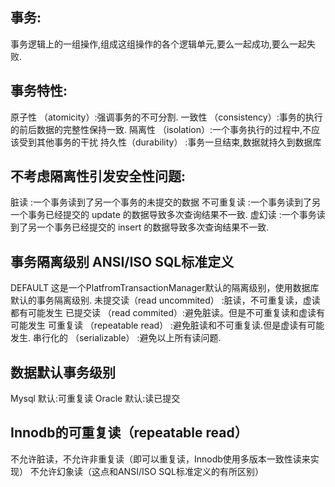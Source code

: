 
## 事务: 
事务逻辑上的一组操作,组成这组操作的各个逻辑单元,要么一起成功,要么一起失败.

## 事务特性: 
原子性 （atomicity）:强调事务的不可分割. 
一致性 （consistency）:事务的执行的前后数据的完整性保持一致. 
隔离性 （isolation）:一个事务执行的过程中,不应该受到其他事务的干扰 
持久性（durability） :事务一旦结束,数据就持久到数据库

## 不考虑隔离性引发安全性问题: 
脏读 :一个事务读到了另一个事务的未提交的数据 
不可重复读 :一个事务读到了另一个事务已经提交的 update 的数据导致多次查询结果不一致. 
虚幻读 :一个事务读到了另一个事务已经提交的 insert 的数据导致多次查询结果不一致.

## 事务隔离级别  ANSI/ISO SQL标准定义
DEFAULT 这是一个PlatfromTransactionManager默认的隔离级别，使用数据库默认的事务隔离级别. 
未提交读（read uncommited） :脏读，不可重复读，虚读都有可能发生 
已提交读 （read commited）:避免脏读。但是不可重复读和虚读有可能发生 
可重复读 （repeatable read） :避免脏读和不可重复读.但是虚读有可能发生. 
串行化的 （serializable） :避免以上所有读问题. 

## 数据默认事务级别
Mysql 默认:可重复读 
Oracle 默认:读已提交

## Innodb的可重复读（repeatable read）
不允许脏读，不允许非重复读（即可以重复读，Innodb使用多版本一致性读来实现）
不允许幻象读（这点和ANSI/ISO SQL标准定义的有所区别）